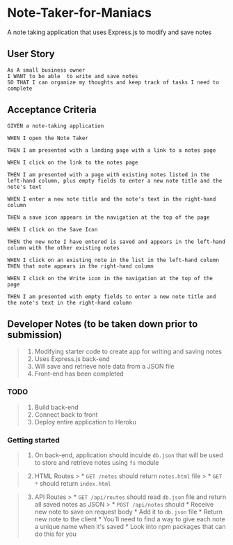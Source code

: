 # Note-Taker-for-Maniacs
A note taking application that uses Express.js to modify and save notes

## User Story
```
As A small business owner
I WANT to be able  to write and save notes
SO THAT I can organize my thoughts and keep track of tasks I need to complete
```

## Acceptance Criteria
```
GIVEN a note-taking application

WHEN I open the Note Taker

THEN I am presented with a landing page with a link to a notes page

WHEN I click on the link to the notes page

THEN I am presented with a page with existing notes listed in the left-hand column, plus empty fields to enter a new note title and the note's text

WHEN I enter a new note title and the note's text in the right-hand column

THEN a save icon appears in the navigation at the top of the page

WHEN I click on the Save Icon

THEN the new note I have entered is saved and appears in the left-hand column with the other existing notes

WHEN I click on an existing note in the list in the left-hand column
THEN that note appears in the right-hand column

WHEN I click on the Write icon in the navigation at the top of the page

THEN I am presented with empty fields to enter a new note title and the note's text in the right-hand column
```

## Developer Notes (to be taken down prior to submission)
> 1) Modifying starter code to create app for writing and saving notes
> 2) Uses Express.js back-end
> 3) Will save and retrieve note data from a JSON file
> 4) Front-end has been completed

### TODO
> 1. Build back-end
> 2. Connect back to front
> 3. Deploy entire application to Heroku

### Getting started

> 1. On back-end, application should inculde `db.json` that will be used to store and retrieve notes using `fs` module

> 2. HTML Routes
    > * `GET /notes` should return `notes.html` file
    > * `GET *` should return `index.html`

> 3. API Routes
    > * `GET /api/routes` should read `db.json` file and return all saved notes as JSON
    > * `POST /api/notes` should
        * Receive new note to save on request body
        * Add it to `db.json` file
        * Return new note to the client
        * You'll need to find a way to give each note a unique name when it's saved
            * Look into npm packages that can do this for you